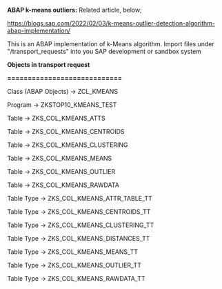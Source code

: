 **ABAP k-means outliers:**
Related article, below;

https://blogs.sap.com/2022/02/03/k-means-outlier-detection-algorithm-abap-implementation/

This is an ABAP implementation of k-Means algorithm. Import files under "/transport_requests" into you SAP development or sandbox system

**Objects in transport request**

**============================**

Class (ABAP Objects) -> ZCL_KMEANS

Program	-> ZKSTOP10_KMEANS_TEST

Table -> ZKS_COL_KMEANS_ATTS

Table	-> ZKS_COL_KMEANS_CENTROIDS

Table	-> ZKS_COL_KMEANS_CLUSTERING

Table	-> ZKS_COL_KMEANS_MEANS

Table	-> ZKS_COL_KMEANS_OUTLIER

Table	-> ZKS_COL_KMEANS_RAWDATA

Table Type	-> ZKS_COL_KMEANS_ATTR_TABLE_TT

Table Type	-> ZKS_COL_KMEANS_CENTROIDS_TT

Table Type	-> ZKS_COL_KMEANS_CLUSTERING_TT

Table Type	-> ZKS_COL_KMEANS_DISTANCES_TT

Table Type	-> ZKS_COL_KMEANS_MEANS_TT

Table Type	-> ZKS_COL_KMEANS_OUTLIER_TT

Table Type	-> ZKS_COL_KMEANS_RAWDATA_TT
